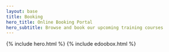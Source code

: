 ```yaml
---
layout: base
title: Booking
hero_title: Online Booking Portal
hero_subtitle: Browse and book our upcoming training courses
---
```

{% include hero.html %}
{% include edoobox.html %}